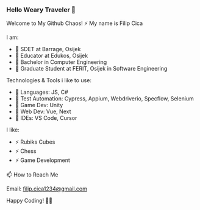 ### Hello Weary Traveler 👋

<!--
**FC122/FC122** is a ✨ _special_ ✨ repository because its `README.md` (this file) appears on your GitHub profile.

Here are some ideas to get you started:

- 🔭 I’m currently working on ...
- 🌱 I’m currently learning ...
- 👯 I’m looking to collaborate on ...
- 🤔 I’m looking for help with ...
- 💬 Ask me about ...
- 📫 How to reach me: ...
- 😄 Pronouns: ...
- ⚡ Fun fact: ...
-->
Welcome to My Github Chaos! ⚡
My name is Filip Cica

I am:
  - 🔭 SDET at Barrage, Osijek
  - 🔭 Educator at Edukos, Osijek
  - 🔭 Bachelor in Computer Engineering
  - 🔭 Graduate Student at FERIT, Osijek in Software Engineering

Technologies & Tools i like to use:
  - 🔧 Languages: JS, C#
  - 🔧 Test Automation: Cypress, Appium, Webdriverio, Specflow, Selenium
  - 🔧 Game Dev: Unity
  - 🔧 Web Dev: Vue, Next
  - 🔧 IDEs: VS Code, Cursor

I like:
  - ⚡ Rubiks Cubes
  - ⚡ Chess
  - ⚡ Game Development

📫 How to Reach Me

Email: filip.cica1234@gmail.com

Happy Coding! 🚀✨
